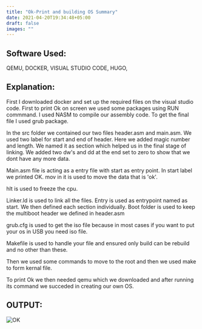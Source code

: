 ```yaml
---
title: "Ok-Print and building OS Summary"
date: 2021-04-20T19:34:48+05:00
draft: false
images: ""
---
```


Software Used:
-
QEMU, DOCKER, VISUAL STUDIO CODE, HUGO, 

Explanation:
-
First I downloaded docker and set up the required files on the visual studio code. First to print Ok on screen we used some packages using RUN commmand. I used NASM to compile our assembly code. To get the final file I used grub package.

In the src folder we contained our two files header.asm and main.asm. We used two label for start and end of header. Here we added magic number and length. We named it as section which helped us in the final stage of linking. We added two dw's and dd at the end set to zero to show that we dont have any more data.

Main.asm file is acting as a entry file with start as entry point. In start label we printed OK. mov in it is used to move the data that is 'ok'.

hlt is used to freeze the cpu.

Linker.ld is used to link all the files. Entry is used as entrypoint named as start. We then defined each section individually. Boot folder is used to keep the multiboot header we defined in header.asm

grub.cfg is used to get the iso file because in most cases if you want to put your os in USB you need iso file.

Makefile is used to handle your file and ensured only build can be rebuild and no other than these.

Then we used some commands to move to the root and then we used make to form kernal file.

To print Ok we then needed qemu which we downloaded and after running its command we succeded in creating our own OS.

OUTPUT:
-
![OK](/images/OK.PNG)
